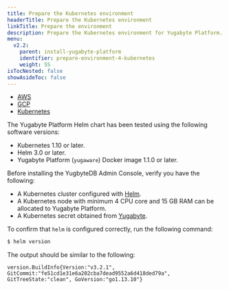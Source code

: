 ```yaml
---
title: Prepare the Kubernetes environment
headerTitle: Prepare the Kubernetes environment
linkTitle: Prepare the environment
description: Prepare the Kubernetes environment for Yugabyte Platform.
menu:
  v2.2:
    parent: install-yugabyte-platform
    identifier: prepare-environment-4-kubernetes
    weight: 55
isTocNested: false
showAsideToc: false
---
```


<ul class="nav nav-tabs-alt nav-tabs-yb">

  <li>
    <a href="/v2.2/yugabyte-platform/install-yugabyte-platform/prepare-environment/aws" class="nav-link">
      <i class="icon-aws" aria-hidden="true"></i>
      AWS
    </a>
  </li>

  <li>
    <a href="/v2.2/yugabyte-platform/install-yugabyte-platform/prepare-environment/gcp" class="nav-link">
       <i class="fab fa-google" aria-hidden="true"></i>
      GCP
    </a>
  </li>

<!--

  <li>
    <a href="/v2.2/yugabyte-platform/install-yugabyte-platform/prepare-environment/azure" class="nav-link">
      <i class="icon-azure" aria-hidden="true"></i>
      Azure
    </a>
  </li>

-->

  <li>
    <a href="/v2.2/yugabyte-platform/install-yugabyte-platform/prepare-environment/kubernetes" class="nav-link active">
      <i class="icon-aws" aria-hidden="true"></i>
      Kubernetes
    </a>
  </li>
<!--
  <li>
    <a href="/v2.2/yugabyte-platform/install-yugabyte-platform/prepare-environment/on-premises" class="nav-link">
      <i class="icon-aws" aria-hidden="true"></i>
      On-premises
    </a>
  </li>
-->
</ul>

The Yugabyte Platform Helm chart has been tested using the following software versions:

- Kubernetes 1.10 or later.
- Helm 3.0 or later.
- Yugabyte Platform (`yugaware`) Docker image 1.1.0 or later.

Before installing the YugbyteDB Admin Console, verify you have the following:

- A Kubernetes cluster configured with [Helm](https://helm.sh/).
- A Kubernetes node with minimum 4 CPU core and 15 GB RAM can be allocated to Yugabyte Platform.
- A Kubernetes secret obtained from [Yugabyte](https://www.yugabyte.com/platform/#request-trial-form).

To confirm that `helm` is configured correctly, run the following command:

```sh
$ helm version
```

The output should be similar to the following:

```
version.BuildInfo{Version:"v3.2.1", GitCommit:"fe51cd1e31e6a202cba7dead9552a6d418ded79a", GitTreeState:"clean", GoVersion:"go1.13.10"}
```
